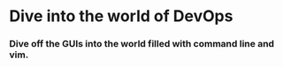 # Dive into the world of DevOps

### Dive off the GUIs into the world filled with command line and vim.
